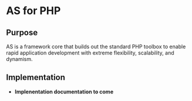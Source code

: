 # AS for PHP

## Purpose

AS is a framework core that builds out the standard PHP toolbox to enable rapid application development with extreme flexibility, scalability, and dynamism.

## Implementation

* **Implenentation documentation to come**